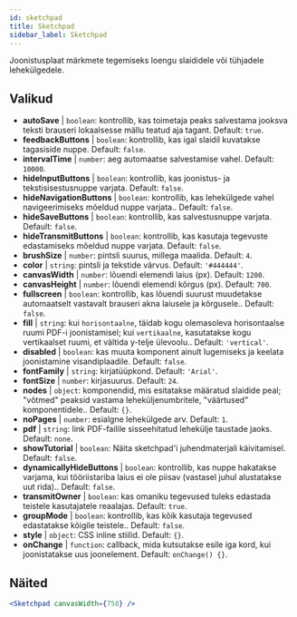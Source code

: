 ```yaml
---
id: sketchpad 
title: Sketchpad
sidebar_label: Sketchpad
---
```


Joonistusplaat märkmete tegemiseks loengu slaididele või tühjadele lehekülgedele.

## Valikud

* __autoSave__ | `boolean`: kontrollib, kas toimetaja peaks salvestama jooksva teksti brauseri lokaalsesse mällu teatud aja tagant. Default: `true`.
* __feedbackButtons__ | `boolean`: kontrollib, kas igal slaidil kuvatakse tagasiside nuppe. Default: `false`.
* __intervalTime__ | `number`: aeg automaatse salvestamise vahel. Default: `10000`.
* __hideInputButtons__ | `boolean`: kontrollib, kas joonistus- ja tekstisisestusnuppe varjata. Default: `false`.
* __hideNavigationButtons__ | `boolean`: kontrollib, kas lehekülgede vahel navigeerimiseks mõeldud nuppe varjata.. Default: `false`.
* __hideSaveButtons__ | `boolean`: kontrollib, kas salvestusnuppe varjata. Default: `false`.
* __hideTransmitButtons__ | `boolean`: kontrollib, kas kasutaja tegevuste edastamiseks mõeldud nuppe varjata. Default: `false`.
* __brushSize__ | `number`: pintsli suurus, millega maalida. Default: `4`.
* __color__ | `string`: pintsli ja tekstide värvus. Default: `'#444444'`.
* __canvasWidth__ | `number`: lõuendi elemendi laius (px). Default: `1200`.
* __canvasHeight__ | `number`: lõuendi elemendi kõrgus (px). Default: `700`.
* __fullscreen__ | `boolean`: kontrollib, kas lõuendi suurust muudetakse automaatselt vastavalt brauseri akna laiusele ja kõrgusele.. Default: `false`.
* __fill__ | `string`: kui `horisontaalne`, täidab kogu olemasoleva horisontaalse ruumi PDF-i joonistamisel; kui `vertikaalne`, kasutatakse kogu vertikaalset ruumi, et vältida y-telje ülevoolu.. Default: `'vertical'`.
* __disabled__ | `boolean`: kas muuta komponent ainult lugemiseks ja keelata joonistamine visandiplaadile. Default: `false`.
* __fontFamily__ | `string`: kirjatüüpkond. Default: `'Arial'`.
* __fontSize__ | `number`: kirjasuurus. Default: `24`.
* __nodes__ | `object`: komponendid, mis esitatakse määratud slaidide peal; "võtmed" peaksid vastama leheküljenumbritele, "väärtused" komponentidele.. Default: `{}`.
* __noPages__ | `number`: esialgne lehekülgede arv. Default: `1`.
* __pdf__ | `string`: link PDF-failile sisseehitatud lehekülje taustade jaoks. Default: `none`.
* __showTutorial__ | `boolean`: Näita sketchpad'i juhendmaterjali käivitamisel. Default: `false`.
* __dynamicallyHideButtons__ | `boolean`: kontrollib, kas nuppe hakatakse varjama, kui tööriistariba laius ei ole piisav (vastasel juhul alustatakse uut rida).. Default: `false`.
* __transmitOwner__ | `boolean`: kas omaniku tegevused tuleks edastada teistele kasutajatele reaalajas. Default: `true`.
* __groupMode__ | `boolean`: kontrollib, kas kõik kasutaja tegevused edastatakse kõigile teistele.. Default: `false`.
* __style__ | `object`: CSS inline stiilid. Default: `{}`.
* __onChange__ | `function`: callback, mida kutsutakse esile iga kord, kui joonistatakse uus joonelement. Default: `onChange() {}`.


## Näited

```jsx live
<Sketchpad canvasWidth={750} />
```

